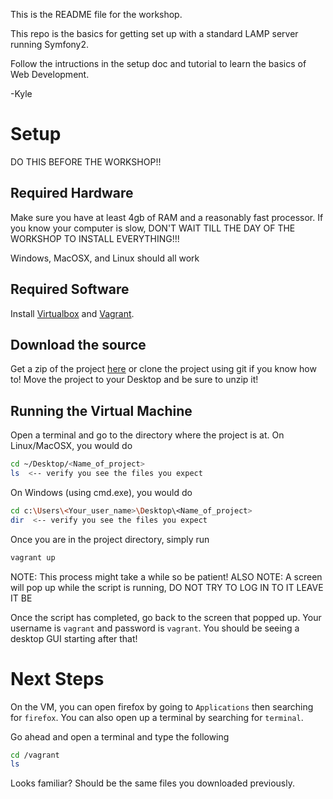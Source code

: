 This is the README file for the workshop.

This repo is the basics for getting set up with a standard LAMP server running Symfony2.

Follow the intructions in the setup doc and tutorial to learn the basics of Web Development.

-Kyle

# Setup
DO THIS <span color='red'>BEFORE</span> THE WORKSHOP!!

## Required Hardware
Make sure you have at least 4gb of RAM and a reasonably fast processor. If you know your computer is slow, DON'T WAIT TILL THE DAY OF THE WORKSHOP TO INSTALL EVERYTHING!!!

Windows, MacOSX, and Linux should all work

## Required Software
Install [Virtualbox](https://www.virtualbox.org/wiki/Downloads) and [Vagrant](https://www.vagrantup.com/downloads.html). 

## Download the source
Get a zip of the project [here](https://github.com/acm-ucr/Web-Development-Workshop-Kyle/archive/empty.zip) or clone the project using git if you know how to! Move the project to your Desktop and be sure to unzip it!

## Running the Virtual Machine
Open a terminal and go to the directory where the project is at. On Linux/MacOSX, you would do
```bash
cd ~/Desktop/<Name_of_project>
ls  <-- verify you see the files you expect
```

On Windows (using cmd.exe), you would do
```bash
cd c:\Users\<Your_user_name>\Desktop\<Name_of_project>
dir  <-- verify you see the files you expect
```

Once you are in the project directory, simply run
```bash 
vagrant up
```
NOTE: This process might take a while so be patient!
ALSO NOTE: A screen will pop up while the script is running, DO NOT TRY TO LOG IN TO IT LEAVE IT BE

Once the script has completed, go back to the screen that popped up. Your username is `vagrant` and password is `vagrant`. You should be seeing a desktop GUI starting after that!

# Next Steps
On the VM, you can open firefox by going to `Applications` then searching for `firefox`. You can also open up a terminal by searching for `terminal`.

Go ahead and open a terminal and type the following
```bash
cd /vagrant
ls
```

Looks familiar? Should be the same files you downloaded previously.
